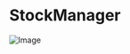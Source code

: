 # StockManager

![Image](https://github.com/user-attachments/assets/28d61b7e-5a53-4b7b-a430-7f3d047039cb)
